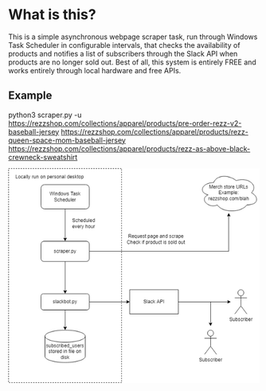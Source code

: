 # What is this?

This is a simple asynchronous webpage scraper task, run through Windows Task Scheduler in configurable intervals, that checks the availability of products and notifies a list of subscribers through the Slack API when products are no longer sold out. Best of all, this system is entirely FREE and works entirely through local hardware and free APIs.

## Example

python3 scraper.py -u https://rezzshop.com/collections/apparel/products/pre-order-rezz-v2-baseball-jersey https://rezzshop.com/collections/apparel/products/rezz-queen-space-mom-baseball-jersey https://rezzshop.com/collections/apparel/products/rezz-as-above-black-crewneck-sweatshirt

![image](./design_diagram.png)
